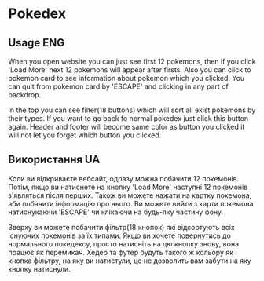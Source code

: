 # Pokedex

## Usage ENG

When you open website you can just see first 12 pokemons, then if you click
'Load More' next 12 pokemons will appear after firsts. Also you can click to
pokemon card to see information about pokemon which you clicked. You can quit
from pokemon card by 'ESCAPE' and clicking in any part of backdrop.

In the top you can see filter(18 buttons) which will sort all exist pokemons by
their types. If you want to go back fo normal pokedex just click this button
again. Header and footer will become same color as button you clicked it will
not let you forget which button you clicked.

## Використання UA

Коли ви відкриваєте вебсайт, одразу можна побачити 12 покемонів. Потім, якщо ви
натиснете на кнопку 'Load More' наступні 12 покемонів з'являться після перших.
Також ви можете нажати на картку покемона, аби побачити інформацію про нього. Ви
можете вийти з карти покемона натиснукаючи 'ESCAPE' чи клікаючи на будь-яку
частину фону.

Зверху ви можете побачити фільтр(18 кнопок) які відсортують всіх існуючих
покемонів за їх типами. Якщо ви хочете повернутись до нормального покедексу,
просто натисніть на цю кнопку знову, вона працює як перемикач. Хедер та футер
будуть такого ж кольору як і кнопка фільтру, на яку ви натистули, це не
дозволить вам забути на яку кнопку натиснули.
